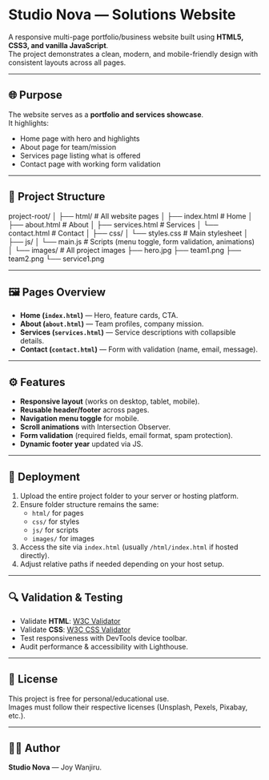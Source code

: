 # Studio Nova — Solutions Website

A responsive multi-page portfolio/business website built using **HTML5, CSS3, and vanilla JavaScript**.  
The project demonstrates a clean, modern, and mobile-friendly design with consistent layouts across all pages.

---

## 🌐 Purpose
The website serves as a **portfolio and services showcase**.  
It highlights:
- Home page with hero and highlights
- About page for team/mission
- Services page listing what is offered
- Contact page with working form validation

---

## 📂 Project Structure
project-root/
│
├── html/ # All website pages
│ ├── index.html # Home
│ ├── about.html # About
│ ├── services.html # Services
│ └── contact.html # Contact
│
├── css/
│ └── styles.css # Main stylesheet
│
├── js/
│ └── main.js # Scripts (menu toggle, form validation, animations)
│
└── images/ # All project images
├── hero.jpg
├── team1.png
├── team2.png
└── service1.png

---

## 🖼️ Pages Overview
- **Home (`index.html`)** — Hero, feature cards, CTA.  
- **About (`about.html`)** — Team profiles, company mission.  
- **Services (`services.html`)** — Service descriptions with collapsible details.  
- **Contact (`contact.html`)** — Form with validation (name, email, message).  

---

## ⚙️ Features
- **Responsive layout** (works on desktop, tablet, mobile).  
- **Reusable header/footer** across pages.  
- **Navigation menu toggle** for mobile.  
- **Scroll animations** with Intersection Observer.  
- **Form validation** (required fields, email format, spam protection).  
- **Dynamic footer year** updated via JS.  

---

## 🚀 Deployment
1. Upload the entire project folder to your server or hosting platform.  
2. Ensure folder structure remains the same:
   - `html/` for pages
   - `css/` for styles
   - `js/` for scripts
   - `images/` for images  
3. Access the site via `index.html` (usually `/html/index.html` if hosted directly).  
4. Adjust relative paths if needed depending on your host setup.  

---

## 🔍 Validation & Testing
- Validate **HTML**: [W3C Validator](https://validator.w3.org/)  
- Validate **CSS**: [W3C CSS Validator](https://jigsaw.w3.org/css-validator/)  
- Test responsiveness with DevTools device toolbar.  
- Audit performance & accessibility with Lighthouse.  

---

## 📜 License
This project is free for personal/educational use.  
Images must follow their respective licenses (Unsplash, Pexels, Pixabay, etc.).  

---

## 👩‍💻 Author
**Studio Nova** — Joy Wanjiru.  

